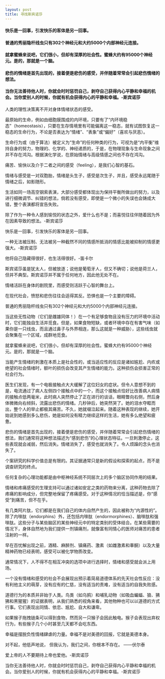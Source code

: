 ```yaml
---
layout: post
title: 寻找斯宾诺莎
---
```

#### 快乐是一回事，引发快乐的客体是另一回事。
#### 普通的秀丽隐杆线虫只有302个神经元和大约5000个内部神经元连接。
#### 就拿蜜蜂来说吧，它们很小，但却有深厚的社会性。蜜蜂大约有95000个神经元。是的，那就是一个脑。
#### 悲伤的情绪是首先出现的，接着便是悲伤的感受，并伴随着常常会引起悲伤情绪的想法。
#### 当你无法善待他人时，你就会时时惩罚自己，剥夺自己获得内心平静和幸福的机会。当你爱别人的时候，你就有机会获得内心的平静和幸福。-斯宾诺莎
<!-- more -->
人类的理性决策离不开对身体情绪状态的感受。

最原始的生命，例如由细胞膜围成的内环境，只要有了“内环境稳态”（homeostasis），只要在生存情境里有可能偏离这一稳态，就有试图恢复这一稳态的生命行为，不论是否表达为“情绪”、“表象”或“偏好”（喜欢与厌恶）。

生命行为或（由于算法）被定义为“生命”的任何种类的行为，可视为是“内平衡”维持自身的努力，物理的、化学的、神经递质的，于是，在物理现象与生命现象之间并不存在鸿沟。根据演化学说，在原始情绪与高级情感之间也不存在鸿沟。

痛苦、愉快以及介于二者之间的感受（feeling），是我们心智的基石。

情绪与感受是一对双胞胎，情绪是头生子，感受是次生子，并且，感受永远尾随于情绪之后，如影随形。

生活如同一场高空钢索表演，大部分感受都体现出为保持平衡所做出的努力，以及进行细微调节、纠错的想法，倘若没有感受，即使是一个微小的失误也会铸成大错，整个表演都将宣告失败。

除了作为一种令人感到愉悦的状态之外，爱什么也不是；而喜悦往往伴随着因为外在因素导致的想法。-斯宾诺莎

快乐是一回事，引发快乐的客体是另一回事。

一种无法被压制、无法被另一种截然不同的情感所抵消的情感比能被抑制的情感更强大。-斯宾诺莎

他将自己隐藏得很好，也生活得很好。-笛卡尔

斯宾诺莎虽是犹太人，但被放逐；说他是葡萄牙人，但又不确切；说他是荷兰人，但并不典型。斯宾诺莎并不属于任何地方，因此他无处不在。

情绪活跃在身体的剧院里，而感受则活跃于心智的舞台上。

在现代社会，愤怒和悲伤往往会适得其反。恐惧也是一个主要的障碍。

普通的秀丽隐杆线虫只有302个神经元和大约5000个内部神经元连接。

当这些无性动物（它们是雌雄同体！）在一个有足够食物且没有压力的环境中活动时，它们能独自生活并觅食。但是，如果食物短缺，或者环境中存在有害气味（如果你是一只线虫，而且通过鼻子与外界相连，那么这就是一种威胁），这些线虫就会聚集在一个区域，成群地觅食。

就拿蜜蜂来说吧，它们很小，但却有深厚的社会性。蜜蜂大约有95000个神经元。是的，那就是一个脑。

当能产生情绪的刺激在本质上是社会性的，或当适应性的反应是诸如尴尬、内疚或绝望的社会情绪时，额叶的损伤会改变其产生情绪的能力。这种损伤会损害正常的社会行为。

医生们发现，有一个电极接触点大大缓解了这位妇女的症状。但令人意想不到的是，电流通过了病人左侧四个接触点中的一个，而这个接触点恰好比改善病人病情的接触点低两毫米，此时病人突然停止了正在进行的谈话，眼睛瞥向右侧，然后身体微微向右倾斜，流露出悲伤的情绪。几秒钟后，她突然哭了。她的泪水夺眶而出，整个人的举止都极其痛苦。不久，她就啜泣起来。随着这种表现的继续，她开始说到她感到多么悲伤，她是如何没有精力继续这样的生活，她有多么绝望和疲惫。

悲伤的情绪是首先出现的，接着便是悲伤的感受，并伴随着常常会引起悲伤情绪的想法，我们通常将这种想法描述为“感到悲伤”的心理状态特征。一旦刺激停止，这些表现就会减弱，然后消失。情绪消失了，感受也就消失了。令人烦躁的念头也消失了。

个案研究的科学价值总是有限的。其证据通常只是新的假设和探索的起点，而不是调查研究的终点。

任何复杂的心理功能都是由中枢神经系统不同层次上的多个脑区协同作用的结果。

情绪和疼痛感受的生理支持可以通过诸如安定之类的药物来分离，这种药物去除了疼痛的影响成分，但完整地保留了疼痛感受。对于这种情况的恰当描述是，你“感受”到痛苦，但不在乎。

有几类阿片肽，它们都是在我们自己的体内自然产生的，因此被称为“内源性的”。除了内啡肽（endorphins）外，还包括内啡肽（endormorphines）、脑啡肽和强啡肽。这些分子与某些脑区的某些神经元中的特定类别的受体结合。在某些需要的情况下，身体自然地为我们提供一剂镇痛剂，就像富有同情心的医师对痛苦的患者注射的一样。

早在百忧解出现之前，酒精、麻醉剂、镇痛药、激素（如雌激素和睾酮）以及大量精神药物已经表明，感受可以被化学物质改变。

通常情况下，人不得不在相互冲突的选项中进行选择时，情绪和感受就会派上用场。

一个没有情绪和感受的社会不会展现出预示着简易道德体系的先天社会性反应：没有利他主义的萌芽，没有应有的仁慈，没有适当的责难，没有适当的自我失败感。

道德行为的本质并非始于人类。鸟类（如乌鸦）和哺乳动物（如吸血蝙蝠、狼、狒狒和黑猩猩）的证据表明，从我们熟悉的视角来看，其他物种也可以以道德的方式行事。它们表现出同情、依恋、尴尬、自大和谦卑。

如果猴子拖拽链条可以得到食物，然而另一只猴子会因此触电。猴子会表现出弃权行为，有些猴子几个小时甚至几天都不会吃东西。

幸福是摆脱负性情绪肆虐的力量。幸福不是对美德的回报，它就是美德本身。

对不起，他低声地说， 但我认为，我们之间，你根本不存在。 ——伏尔泰

爱上帝的人不要期待上帝也爱他。-斯宾诺莎

当你无法善待他人时，你就会时时惩罚自己，剥夺自己获得内心平静和幸福的机会。当你爱别人的时候，你就有机会获得内心的平静和幸福。-斯宾诺莎
